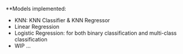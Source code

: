 **Models implemented:
- KNN: KNN Classifier & KNN Regressor
- Linear Regression
- Logistic Regression: for both binary classification and multi-class classification
- WIP ...
